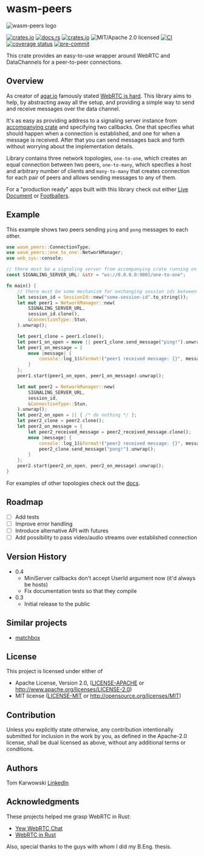# wasm-peers

![wasm-peers logo](logo.png)

[![crates.io](https://img.shields.io/crates/v/wasm_peers.svg)](https://crates.io/crates/wasm_peers)
[![docs.rs](https://img.shields.io/docsrs/wasm-peers)](https://docs.rs/wasm_peers)
[![crates.io](https://img.shields.io/crates/d/wasm_peers.svg)](https://crates.io/crates/wasm_peers)
![MIT/Apache 2.0 licensed](https://img.shields.io/badge/license-MIT%2FApache-blue.svg)
[![CI](https://github.com/wasm-peers/wasm-peers/workflows/CI/badge.svg)](https://github.com/wasm-peers/wasm-peers/actions?query=workflow%3ACI)
[![coverage status](https://coveralls.io/repos/github/wasm-peers/wasm-peers/badge.svg?branch=main)](https://coveralls.io/github/wasm-peers/wasm-peers?branch=main)
[![pre-commit](https://img.shields.io/badge/pre--commit-enabled-brightgreen?logo=pre-commit&logoColor=white)](https://github.com/pre-commit/pre-commit)

This crate provides an easy-to-use wrapper around WebRTC and DataChannels for a peer-to-peer connections.

## Overview

As creator of [agar.io](https://agar.io) famously stated [WebRTC is hard](https://news.ycombinator.com/item?id=13264952).
This library aims to help, by abstracting away all the setup, and providing a simple way to send
and receive messages over the data channel.

It's as easy as providing address to a signaling server instance from
[accompanying crate](https://github.com/wasm-peers/wasm-peers/tree/main/signaling-server) and specifying two callbacks.
One that specifies what should happen when a connection is established, and one for when a message is received.
After that you can send messages back and forth without worrying about the implementation details.

Library contains three network topologies, `one-to-one`, which creates an equal connection between two peers,
`one-to-many`, which specifies a host and arbitrary number of clients
and `many-to-many` that creates connection for each pair of peers and allows sending messages to any of them.

For a "production ready" apps built with this
library check out either [Live Document](https://github.com/wasm-peers/live-document#readme) or [Footballers](https://github.com/wasm-peers/footballers#readme).

## Example

This example shows two peers sending `ping` and `pong` messages to each other.

```rust
use wasm_peers::ConnectionType;
use wasm_peers::one_to_one::NetworkManager;
use web_sys::console;

// there must be a signaling server from accompanying crate running on this port
const SIGNALING_SERVER_URL: &str = "ws://0.0.0.0:9001/one-to-one";

fn main() {
    // there must be some mechanism for exchanging session ids between peers
    let session_id = SessionId::new("some-session-id".to_string());
    let mut peer1 = NetworkManager::new(
        SIGNALING_SERVER_URL,
        session_id.clone(),
        &ConnectionType::Stun,
    ).unwrap();

    let peer1_clone = peer1.clone();
    let peer1_on_open = move || peer1_clone.send_message("ping!").unwrap();
    let peer1_on_message = {
        move |message| {
            console::log_1(&format!("peer1 received message: {}", message).into());
        }
    };
    peer1.start(peer1_on_open, peer1_on_message).unwrap();

    let mut peer2 = NetworkManager::new(
        SIGNALING_SERVER_URL,
        session_id,
        &ConnectionType::Stun,
    ).unwrap();
    let peer2_on_open = || { /* do nothing */ };
    let peer2_clone = peer2.clone();
    let peer2_on_message = {
        let peer2_received_message = peer2_received_message.clone();
        move |message| {
            console::log_1(&format!("peer2 received message: {}", message).into());
            peer2_clone.send_message("pong!").unwrap();
        }
    };
    peer2.start(peer2_on_open, peer2_on_message).unwrap();
}
```

For examples of other topologies check out the [docs](https://docs.rs/wasm-peers/latest/wasm_peers/).

## Roadmap

- [ ] Add tests
- [ ] Improve error handling
- [ ] Introduce alternative API with futures
- [ ] Add possibility to pass video/audio streams over established connection

## Version History

- 0.4
  - MiniServer callbacks don't accept UserId argument now (it'd always be hosts)
  - Fix documentation tests so that they compile
- 0.3
  - Initial release to the public

## Similar projects

- [matchbox](https://github.com/johanhelsing/matchbox#readme)

## License

This project is licensed under either of

- Apache License, Version 2.0, ([LICENSE-APACHE](LICENSE-APACHE) or <http://www.apache.org/licenses/LICENSE-2.0>)
- MIT license ([LICENSE-MIT](LICENSE-MIT) or <http://opensource.org/licenses/MIT>)

## Contribution

Unless you explicitly state otherwise, any contribution intentionally submitted for inclusion in the work by you, as
defined in the Apache-2.0 license, shall be dual licensed as above, without any additional terms or conditions.

## Authors

Tom Karwowski
[LinkedIn](https://www.linkedin.com/in/tomkarw/)

## Acknowledgments

These projects helped me grasp WebRTC in Rust:

- [Yew WebRTC Chat](https://github.com/codec-abc/Yew-WebRTC-Chat)
- [WebRTC in Rust](https://github.com/Charles-Schleich/WebRTC-in-Rust)

Also, special thanks to the guys with whom I did my B.Eng. thesis.
